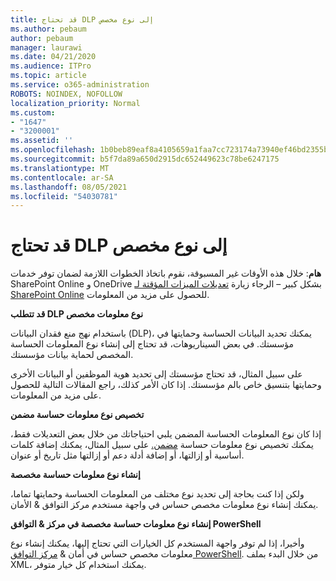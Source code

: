 ```yaml
---
title: قد تحتاج DLP إلى نوع مخصص
ms.author: pebaum
author: pebaum
manager: laurawi
ms.date: 04/21/2020
ms.audience: ITPro
ms.topic: article
ms.service: o365-administration
ROBOTS: NOINDEX, NOFOLLOW
localization_priority: Normal
ms.custom:
- "1647"
- "3200001"
ms.assetid: ''
ms.openlocfilehash: 1b0beb89eaf8a4105659a1faa7cc723174a73940ef46bd2355bdddfee7b94adb
ms.sourcegitcommit: b5f7da89a650d2915dc652449623c78be6247175
ms.translationtype: MT
ms.contentlocale: ar-SA
ms.lasthandoff: 08/05/2021
ms.locfileid: "54030781"
---
```

# <a name="dlp-might-need-a-custom-type"></a>قد تحتاج DLP إلى نوع مخصص

**هام**: خلال هذه الأوقات غير المسبوقة، نقوم باتخاذ الخطوات اللازمة لضمان توفر خدمات SharePoint Online و OneDrive بشكل كبير – الرجاء زيارة [تعديلات الميزات المؤقتة لـ SharePoint Online](https://aka.ms/ODSPAdjustments) للحصول على مزيد من المعلومات.

**قد تتطلب DLP نوع معلومات مخصص**

باستخدام نهج منع فقدان البيانات (DLP)، يمكنك تحديد البيانات الحساسة وحمايتها في مؤسستك. في بعض السيناريوهات، قد تحتاج  إلى إنشاء نوع المعلومات الحساسة المخصص لحماية بيانات مؤسستك.

على سبيل المثال، قد تحتاج مؤسستك إلى تحديد هوية الموظفين أو البيانات الأخرى وحمايتها بتنسيق خاص بالم مؤسستك. إذا كان الأمر كذلك، راجع المقالات التالية للحصول على مزيد من المعلومات.
  
 **تخصيص نوع معلومات حساسة مضمن**
  
إذا كان نوع المعلومات الحساسة المضمن يلبي احتياجاتك من خلال بعض التعديلات فقط، يمكنك تخصيص نوع معلومات حساسة [مضمن.](https://docs.microsoft.com/microsoft-365/compliance/customize-a-built-in-sensitive-information-type) على سبيل المثال، يمكنك إضافة كلمات أساسية أو إزالتها، أو إضافة أدلة دعم أو إزالتها مثل تاريخ أو عنوان.
  
 **إنشاء نوع معلومات حساسة مخصصة**
  
ولكن إذا كنت بحاجة إلى تحديد نوع مختلف من المعلومات [](https://docs.microsoft.com/microsoft-365/compliance/create-a-custom-sensitive-information-type) الحساسة وحمايتها تماما، يمكنك إنشاء نوع معلومات مخصص حساس في واجهة مستخدم مركز التوافق & الأمان.
  
**إنشاء نوع معلومات حساسة مخصصة في مركز & التوافق PowerShell**

وأخيرا، إذا لم توفر واجهة المستخدم كل الخيارات التي تحتاج إليها، يمكنك إنشاء نوع معلومات مخصص حساس في أمان & [مركز التوافق PowerShell](https://docs.microsoft.com/microsoft-365/compliance/create-a-custom-sensitive-information-type-in-scc-powershell). من خلال البدء بملف XML، يمكنك استخدام كل خيار متوفر.

